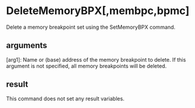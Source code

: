 
# DeleteMemoryBPX[,membpc,bpmc]

Delete a memory breakpoint set using the SetMemoryBPX command.

## arguments

[arg1]: Name or (base) address of the memory breakpoint to delete. If this argument is not specified, all memory breakpoints will be deleted.

## result
This command does not set any result variables.
